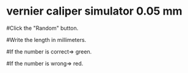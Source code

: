 # vernier caliper simulator 0.05 mm

#Click the "Random" button.

#Write the length in millimeters.

#If the number is correct=> green.

#If the number is wrong=> red.
